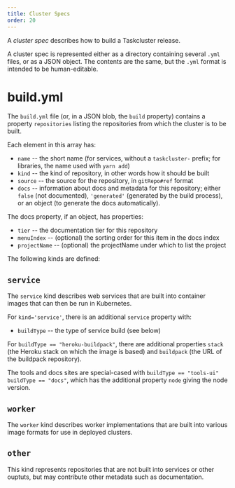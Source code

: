 ```yaml
---
title: Cluster Specs
order: 20
---
```


A *cluster spec* describes how to build a Taskcluster release.

A cluster spec is represented either as a directory containing several `.yml` files, or as a JSON object.
The contents are the same, but the `.yml` format is intended to be human-editable.

# build.yml

The `build.yml` file (or, in a JSON blob, the `build` property) contains a property `repositories` listing the repositories from which the cluster is to be built.

Each element in this array has:

* `name` -- the short name (for services, without a `taskcluster-` prefix; for libraries, the name used with `yarn add`)
* `kind` -- the kind of repository, in other words how it should be built
* `source` -- the source for the repository, in `gitRepo#ref` format
* `docs` -- information about docs and metadata for this repository; either `false` (not documented), `'generated'` (generated by the build process), or an object (to generate the docs automatically).

The docs property, if an object, has properties:

* `tier` -- the documentation tier for this repository
* `menuIndex` -- (optional) the sorting order for this item in the docs index
* `projectName` -- (optional) the projectName under which to list the project

The following kinds are defined:

## `service`

The `service` kind describes web services that are built into container images that can then be run in Kubernetes.

For `kind='service'`, there is an additional `service` property with:

* `buildType` -- the type of service build (see below)

For `buildType == "heroku-buildpack"`, there are additional properties `stack` (the Heroku stack on which the image is based) and `buildpack` (the URL of the buildpack repository).

The tools and docs sites are special-cased with `buildType == "tools-ui"` `buildType == "docs"`, which has the additional property `node` giving the node version.

## `worker`

The `worker` kind describes worker implementations that are built into various image formats for use in deployed clusters.

## `other`

This kind represents repositories that are not built into services or other ouptuts, but may contribute other metadata such as documentation.
